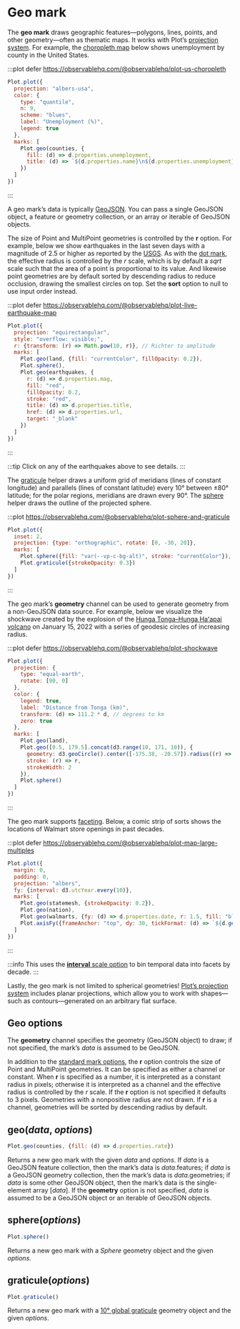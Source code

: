 <script setup>

import * as Plot from "@observablehq/plot";
import * as d3 from "d3";
import * as topojson from "topojson-client";
import {computed, shallowRef, onMounted} from "vue";

const us = shallowRef(null);
const earthquakes = shallowRef([]);
const walmarts = shallowRef({type: "FeatureCollection", features: []});
const world = shallowRef(null);
const statemesh = computed(() => us.value ? topojson.mesh(us.value, us.value.objects.states, (a, b) => a !== b) : {type: null});
const nation = computed(() => us.value ? topojson.feature(us.value, us.value.objects.nation) : {type: null});
const counties = computed(() => us.value ? topojson.feature(us.value, us.value.objects.counties).features : []);
const land = computed(() => world.value ? topojson.feature(world.value, world.value.objects.land) : {type: null});

onMounted(() => {
  d3.json("https://earthquake.usgs.gov/earthquakes/feed/v1.0/summary/2.5_week.geojson").then((data) => (earthquakes.value = data));
  d3.json("../data/countries-110m.json").then((data) => (world.value = data));
  d3.tsv("../data/walmarts.tsv", d3.autoType).then((data) => (walmarts.value = {type: "FeatureCollection", features: data.map((d) => ({type: "Feature", properties: {date: d.date}, geometry: {type: "Point", coordinates: [d.longitude, d.latitude]}}))}));
  Promise.all([
    d3.json("../data/us-counties-10m.json"),
    d3.csv("../data/us-county-unemployment.csv")
  ]).then(([_us, _unemployment]) => {
    const map = new Map(_unemployment.map((d) => [d.id, +d.rate]));
    _us.objects.counties.geometries.forEach((g) => (g.properties.unemployment = map.get(g.id)));
    us.value = _us;
  });
});

</script>

# Geo mark

The **geo mark** draws geographic features—polygons, lines, points, and other geometry—often as thematic maps. It works with Plot’s [projection system](../features/projections.md). For example, the [choropleth map](https://en.wikipedia.org/wiki/Choropleth_map) below shows unemployment by county in the United States.

:::plot defer https://observablehq.com/@observablehq/plot-us-choropleth
```js
Plot.plot({
  projection: "albers-usa",
  color: {
    type: "quantile",
    n: 9,
    scheme: "blues",
    label: "Unemployment (%)",
    legend: true
  },
  marks: [
    Plot.geo(counties, {
      fill: (d) => d.properties.unemployment,
      title: (d) => `${d.properties.name}\n${d.properties.unemployment}%`
    })
  ]
})
```
:::

A geo mark’s data is typically [GeoJSON](https://geojson.org/). You can pass a single GeoJSON object, a feature or geometry collection, or an array or iterable of GeoJSON objects.

The size of Point and MultiPoint geometries is controlled by the **r** option. For example, below we show earthquakes in the last seven days with a magnitude of 2.5 or higher as reported by the [USGS](https://earthquake.usgs.gov/earthquakes/feed/v1.0/geojson.php). As with the [dot mark](./dot.md), the effective radius is controlled by the *r* scale, which is by default a *sqrt* scale such that the area of a point is proportional to its value. And likewise point geometries are by default sorted by descending radius to reduce occlusion, drawing the smallest circles on top. Set the **sort** option to null to use input order instead.

:::plot defer https://observablehq.com/@observablehq/plot-live-earthquake-map
```js
Plot.plot({
  projection: "equirectangular",
  style: "overflow: visible;",
  r: {transform: (r) => Math.pow(10, r)}, // Richter to amplitude
  marks: [
    Plot.geo(land, {fill: "currentColor", fillOpacity: 0.2}),
    Plot.sphere(),
    Plot.geo(earthquakes, {
      r: (d) => d.properties.mag,
      fill: "red",
      fillOpacity: 0.2,
      stroke: "red",
      title: (d) => d.properties.title,
      href: (d) => d.properties.url,
      target: "_blank"
    })
  ]
})
```
:::

:::tip
Click on any of the earthquakes above to see details.
:::

The [graticule](#graticule-options) helper draws a uniform grid of meridians (lines of constant longitude) and parallels (lines of constant latitude) every 10° between ±80° latitude; for the polar regions, meridians are drawn every 90°. The [sphere](#sphere-options) helper draws the outline of the projected sphere.

:::plot https://observablehq.com/@observablehq/plot-sphere-and-graticule
```js
Plot.plot({
  inset: 2,
  projection: {type: "orthographic", rotate: [0, -30, 20]},
  marks: [
    Plot.sphere({fill: "var(--vp-c-bg-alt)", stroke: "currentColor"}),
    Plot.graticule({strokeOpacity: 0.3})
  ]
})
```
:::

The geo mark’s **geometry** channel can be used to generate geometry from a non-GeoJSON data source. For example, below we visualize the shockwave created by the explosion of the [Hunga Tonga–Hunga Haʻapai volcano](https://en.wikipedia.org/wiki/2021–22_Hunga_Tonga–Hunga_Haʻapai_eruption_and_tsunami) on January 15, 2022 with a series of geodesic circles of increasing radius.

:::plot defer https://observablehq.com/@observablehq/plot-shockwave
```js
Plot.plot({
  projection: {
    type: "equal-earth",
    rotate: [90, 0]
  },
  color: {
    legend: true,
    label: "Distance from Tonga (km)",
    transform: (d) => 111.2 * d, // degrees to km
    zero: true
  },
  marks: [
    Plot.geo(land),
    Plot.geo([0.5, 179.5].concat(d3.range(10, 171, 10)), {
      geometry: d3.geoCircle().center([-175.38, -20.57]).radius((r) => r),
      stroke: (r) => r,
      strokeWidth: 2
    }),
    Plot.sphere()
  ]
})
```
:::

The geo mark supports [faceting](./facets.md). Below, a comic strip of sorts shows the locations of Walmart store openings in past decades.

:::plot defer https://observablehq.com/@observablehq/plot-map-large-multiples
```js
Plot.plot({
  margin: 0,
  padding: 0,
  projection: "albers",
  fy: {interval: d3.utcYear.every(10)},
  marks: [
    Plot.geo(statemesh, {strokeOpacity: 0.2}),
    Plot.geo(nation),
    Plot.geo(walmarts, {fy: (d) => d.properties.date, r: 1.5, fill: "blue"}),
    Plot.axisFy({frameAnchor: "top", dy: 30, tickFormat: (d) => `${d.getUTCFullYear()}’s`})
  ]
})
```
:::

:::info
This uses the [**interval** scale option](../transforms/interval.md) to bin temporal data into facets by decade.
:::

Lastly, the geo mark is not limited to spherical geometries! [Plot’s projection system](../features/projections.md) includes planar projections, which allow you to work with shapes—such as contours—generated on an arbitrary flat surface.

## Geo options

The **geometry** channel specifies the geometry (GeoJSON object) to draw; if not specified, the mark’s *data* is assumed to be GeoJSON.

In addition to the [standard mark options](../features/marks.md#mark-options), the **r** option controls the size of Point and MultiPoint geometries. It can be specified as either a channel or constant. When **r** is specified as a number, it is interpreted as a constant radius in pixels; otherwise it is interpreted as a channel and the effective radius is controlled by the *r* scale. If the **r** option is not specified it defaults to 3 pixels. Geometries with a nonpositive radius are not drawn. If **r** is a channel, geometries will be sorted by descending radius by default.

## geo(*data*, *options*)

```js
Plot.geo(counties, {fill: (d) => d.properties.rate})
```

Returns a new geo mark with the given *data* and *options*. If *data* is a GeoJSON feature collection, then the mark’s data is *data*.features; if *data* is a GeoJSON geometry collection, then the mark’s data is *data*.geometries; if *data* is some other GeoJSON object, then the mark’s data is the single-element array [*data*]. If the **geometry** option is not specified, *data* is assumed to be a GeoJSON object or an iterable of GeoJSON objects.

## sphere(*options*)

```js
Plot.sphere()
```

Returns a new geo mark with a *Sphere* geometry object and the given *options*.

## graticule(*options*)

```js
Plot.graticule()
```

Returns a new geo mark with a [10° global graticule](https://github.com/d3/d3-geo/blob/main/README.md#geoGraticule10) geometry object and the given *options*.
